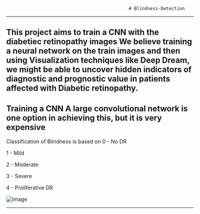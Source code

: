                                                   # Blindness-Detection

---------------------------------------------------------------------------------------------------------------------------
This project aims to train a CNN with the diabetiec retinopathy images 
We believe training a neural network on the train images and then using Visualization techniques like Deep Dream, we might be able 
to uncover hidden indicators of diagnostic and prognostic value in patients affected with Diabetic retinopathy.
-------------------------------------------------------------------------------------------------------------------------------
Training a CNN
A large convolutional network is one option in achieving this, but it is very expensive
-----------------------------------------------------------------------------------------------------------------------------
Classification of Blindness is based on 
0 - No DR

1 - Mild

2 - Moderate

3 - Severe

4 - Proliferative DR

![image](https://user-images.githubusercontent.com/102954942/226652453-c472ff57-2a5b-48c3-957d-fdf3e517ccd0.png)

-----------------------------------------------------------------------------------------------------------------------------------
